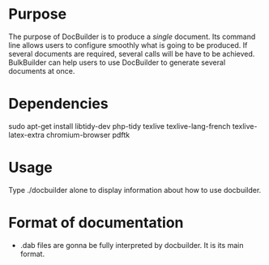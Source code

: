 
Purpose
=======

The purpose of DocBuilder is to produce a *single* document.
Its command line allows users to configure smoothly what is going to be produced.
If several documents are required, several calls will be have to be achieved.
BulkBuilder can help users to use DocBuilder to generate several documents at once.

Dependencies
============

sudo apt-get install libtidy-dev php-tidy texlive texlive-lang-french texlive-latex-extra chromium-browser pdftk

Usage
=====

Type ./docbuilder alone to display information about how to use docbuilder.

Format of documentation
=======================

- .dab files are gonna be fully interpreted by docbuilder. It is its main format.
